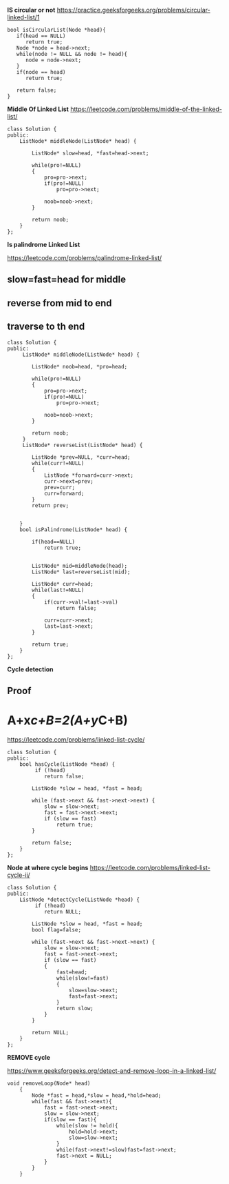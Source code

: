 **IS circular or not**
https://practice.geeksforgeeks.org/problems/circular-linked-list/1
```
bool isCircularList(Node *head){
   if(head == NULL)
      return true;
   Node *node = head->next;
   while(node != NULL && node != head){
      node = node->next;
   }
   if(node == head)
      return true;
      
   return false;
}
```

**Middle Of Linked List**
https://leetcode.com/problems/middle-of-the-linked-list/
```
class Solution {
public:
    ListNode* middleNode(ListNode* head) {
        
        ListNode* slow=head, *fast=head->next;
        
        while(pro!=NULL)
        {
            pro=pro->next;
            if(pro!=NULL)
                pro=pro->next;
            
            noob=noob->next;
        }
        
        return noob;
    }
};
```

**Is palindrome Linked List**

https://leetcode.com/problems/palindrome-linked-list/

## slow=fast=head for middle
## reverse from mid to end
## traverse to th end

```
class Solution {
public:
     ListNode* middleNode(ListNode* head) {
        
        ListNode* noob=head, *pro=head;
        
        while(pro!=NULL)
        {
            pro=pro->next;
            if(pro!=NULL)
                pro=pro->next;
            
            noob=noob->next;
        }
        
        return noob;
     }
     ListNode* reverseList(ListNode* head) {
        
        ListNode *prev=NULL, *curr=head;
        while(curr!=NULL)
        {
            ListNode *forward=curr->next;
            curr->next=prev;
            prev=curr;
            curr=forward;
        }
        return prev;
       
        
    }
    bool isPalindrome(ListNode* head) {
        
        if(head==NULL)
            return true;
        
        
        ListNode* mid=middleNode(head);
        ListNode* last=reverseList(mid);
        
        ListNode* curr=head;
        while(last!=NULL)
        {
            if(curr->val!=last->val)
                return false;
            
            curr=curr->next;
            last=last->next;
        }
       
        return true;
    }
};
```
**Cycle detection**

## Proof
# A+x*c+B=2(A+y*C+B)
https://leetcode.com/problems/linked-list-cycle/
```
class Solution {
public:
    bool hasCycle(ListNode *head) {
         if (!head) 
            return false;
        
        ListNode *slow = head, *fast = head;
        
        while (fast->next && fast->next->next) {
            slow = slow->next;
            fast = fast->next->next;
            if (slow == fast) 
                return true;
        }
        
        return false;
    }
};
```

**Node at where cycle begins**
https://leetcode.com/problems/linked-list-cycle-ii/

```
class Solution {
public:
    ListNode *detectCycle(ListNode *head) {
         if (!head) 
            return NULL;
        
        ListNode *slow = head, *fast = head;
        bool flag=false;
        
        while (fast->next && fast->next->next) {
            slow = slow->next;
            fast = fast->next->next;
            if (slow == fast) 
            {
                fast=head;
                while(slow!=fast)
                {
                    slow=slow->next;
                    fast=fast->next;
                }
                return slow;
            }
        }
        
        return NULL;
    }
};
```
**REMOVE cycle**

https://www.geeksforgeeks.org/detect-and-remove-loop-in-a-linked-list/
```
void removeLoop(Node* head)
    {
        Node *fast = head,*slow = head,*hold=head;
        while(fast && fast->next){
            fast = fast->next->next;
            slow = slow->next;
            if(slow == fast){
                while(slow != hold){
                    hold=hold->next;
                    slow=slow->next;
                }
                while(fast->next!=slow)fast=fast->next;
                fast->next = NULL;
            }
        }
    }
 ```

